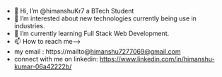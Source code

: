 - 👋 Hi, I’m @himanshuKr7 a BTech Student 
- 👀 I’m interested about new technologies currently being use in industries.
- 🌱 I’m currently learning Full Stack Web Development.
- 📫 How to reach me-->
-  my email :
  https://mailto@himanshu7277069@gmail.com
-  connect with me on linkedin:
  https://www.linkedin.com/in/himanshu-kumar-06a42222b/


<!---
himanshuKr7/himanshuKr7 is a ✨ special ✨ repository because its `README.md` (this file) appears on your GitHub profile.
You can click the Preview link to take a look at your changes.
--->
